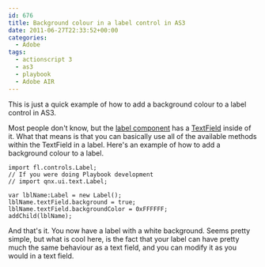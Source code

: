 ```yaml
---
id: 676
title: Background colour in a label control in AS3
date: 2011-06-27T22:33:52+00:00
categories:
  - Adobe
tags:
  - actionscript 3
  - as3
  - playbook
  - Adobe AIR
---
```


This is just a quick example of how to add a background colour to a label control in AS3.

Most people don't know, but the [label component](http://livedocs.adobe.com/flash/9.0/ActionScriptLangRefV3/fl/controls/Label.html "AS3 Label Component") has a [TextField](http://livedocs.adobe.com/flash/9.0/ActionScriptLangRefV3/flash/text/TextField.html "AS3 TextField component") inside of it. What that means is that you can basically use all of the available methods within the TextField in a label. Here's an example of how to add a background colour to a label.

```
import fl.controls.Label;
// If you were doing Playbook development
// import qnx.ui.text.Label;
 
var lblName:Label = new Label();
lblName.textField.background = true;
lblName.textField.backgroundColor = 0xFFFFFF;
addChild(lblName);
```

And that's it. You now have a label with a white background. Seems pretty simple, but what is cool here, is the fact that your label can have pretty much the same behaviour as a text field, and you can modify it as you would in a text field.
